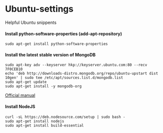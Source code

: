 # Ubuntu-settings
Helpful Ubuntu snippents

#### Install python-software-properties (add-apt-repository)
```shell
sudo apt-get install python-software-properties
```

#### Install the latest stable version of MongoDB
```shell
sudo apt-key adv --keyserver hkp://keyserver.ubuntu.com:80 --recv 7F0CEB10
echo 'deb http://downloads-distro.mongodb.org/repo/ubuntu-upstart dist 10gen' | sudo tee /etc/apt/sources.list.d/mongodb.list
sudo apt-get update
sudo apt-get install -y mongodb-org
```
[Official manual](http://docs.mongodb.org/manual/tutorial/install-mongodb-on-ubuntu/)

#### Install NodeJS
```shell
curl -sL https://deb.nodesource.com/setup | sudo bash -
sudo apt-get install nodejs
sudo apt-get install build-essential
```
